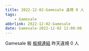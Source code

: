 ```yaml
---
title: 2022-12-02-Gamesale 違規 0 人
tags:
    - Gamesale
abbrlink: 2022-12-02-Gamesale
date: Gamesale-2022-12-02 12:00:00
---
```

Gamesale 板 [板規連結](https://www.ptt.cc/bbs/Gossiping/M.1637425085.A.07D.html)
昨天違規 0 人
